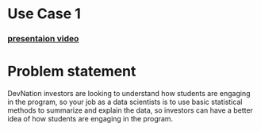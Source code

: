# Use Case 1

### [presentaion video](https://www.loom.com/share/158a95d0e3a94292829ed6b2cc70d8fa)

# Problem statement

DevNation investors are looking to understand how students are engaging in the program, so your job as a data scientists is to use basic statistical methods to summarize and explain the data, so investors can have a better idea of how students are engaging in the program. 

